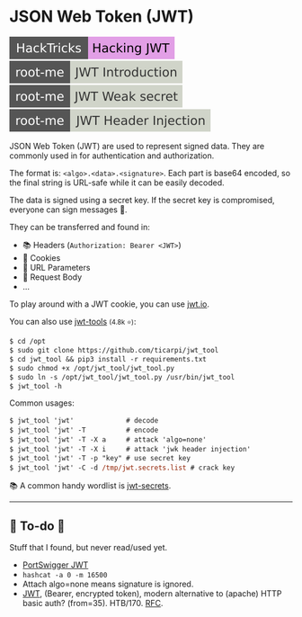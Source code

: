 # JSON Web Token (JWT)

[![hacking_jwt](../../../../_badges/hacktricks/hacking_jwt.svg)](https://book.hacktricks.xyz/pentesting-web/hacking-jwt-json-web-tokens)
[![jwt_introduction](../../../../_badges/rootme/web_server/jwt_introduction.svg)](https://www.root-me.org/en/Challenges/Web-Server/JWT-Introduction)
[![jwt_weak_secret](../../../../_badges/rootme/web_server/jwt_weak_secret.svg)](https://www.root-me.org/en/Challenges/Web-Server/JWT-Weak-secret)
[![jwt_header_injection](../../../../_badges/rootme/web_server/jwt_header_injection.svg)](https://www.root-me.org/en/Challenges/Web-Server/JWT-Header-Injection)

<div class="row row-cols-lg-2"><div>

JSON Web Token (JWT) are used to represent signed data. They are commonly used in for authentication and authorization.

The format is: `<algo>.<data>.<signature>`. Each part is base64 encoded, so the final string is URL-safe while it can be easily decoded.

The data is signed using a secret key. If the secret key is compromised, everyone can sign messages 🔏.

They can be transferred and found in:

* 📚 Headers (`Authorization: Bearer <JWT>`)
* 🍪 Cookies
* 📄 URL Parameters
* 💼 Request Body
* ...

To play around with a JWT cookie, you can use [jwt.io](https://jwt.io/).
</div><div>

You can also use [jwt-tools](https://github.com/ticarpi/jwt_tool) <small>(4.8k ⭐)</small>:

```shell!
$ cd /opt
$ sudo git clone https://github.com/ticarpi/jwt_tool
$ cd jwt_tool && pip3 install -r requirements.txt
$ sudo chmod +x /opt/jwt_tool/jwt_tool.py
$ sudo ln -s /opt/jwt_tool/jwt_tool.py /usr/bin/jwt_tool
$ jwt_tool -h
```

Common usages:

```ps
$ jwt_tool 'jwt'             # decode
$ jwt_tool 'jwt' -T          # encode
$ jwt_tool 'jwt' -T -X a     # attack 'algo=none'
$ jwt_tool 'jwt' -T -X i     # attack 'jwk header injection'
$ jwt_tool 'jwt' -T -p "key" # use secret key
$ jwt_tool 'jwt' -C -d /tmp/jwt.secrets.list # crack key
```

📚 A common handy wordlist is [jwt-secrets](https://github.com/wallarm/jwt-secrets).
</div></div>

<hr class="sep-both">

## 👻 To-do 👻

Stuff that I found, but never read/used yet.

<div class="row row-cols-lg-2"><div>

* [PortSwigger JWT](https://portswigger.net/web-security/jwt)
* `hashcat -a 0 -m 16500`
* Attach algo=none means signature is ignored.
* [JWT](https://jwt.io/), (Bearer, encrypted token), modern alternative to (apache) HTTP basic auth? (from=35). HTB/170. [RFC](https://tools.ietf.org/html/rfc7617).
</div><div>
</div></div>
